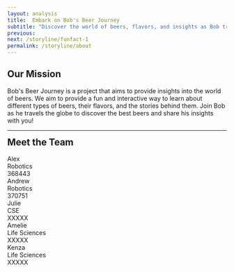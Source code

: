 ```yaml
---
layout: analysis
title:  Embark on Bob's Beer Journey
subtitle: "Discover the world of beers, flavors, and insights as Bob travels the globe using our Interactive Timeline!"
previous: 
next: /storyline/funfact-1
permalink: /storyline/about
---
```

<!-- include stylesheet for about page -->
<link rel="stylesheet" href="{{ '/assets/css/about.css' | relative_url }}">

## Our Mission

Bob's Beer Journey is a project that aims to provide insights into the world of beers. We aim to provide a fun and interactive way to learn about different types of beers, their flavors, and the stories behind them. Join Bob as he travels the globe to discover the best beers and share his insights with you!

<!-- Divider -->
<hr class="divider">

<!-- Team members section -->
<h2 style="margin-top: 0px">Meet the Team</h2>
<div class="team-container">
    <div class="team-member">
        <div class="name">Alex</div>
        <div class="master-section"> Robotics </div>
        <div class="student-number">368443</div>
    </div>
    <div class="team-member">
        <div class="name">Andrew</div>
        <div class="master-section"> Robotics </div>
        <div class="student-number"> 370751 </div>
    </div>
    <div class="team-member">
        <div class="name">Julie</div>
        <div class="master-section"> CSE </div>
        <div class="student-number"> XXXXX </div>
    </div>
    <div class="team-member">
        <div class="name">Amelie</div>
        <div class="master-section"> Life Sciences </div>
        <div class="student-number"> XXXXX </div>
    </div>
    <div class="team-member">
        <div class="name">Kenza</div>
        <div class="master-section"> Life Sciences </div>
        <div class="student-number"> XXXXX </div>
    </div>
</div>
<section>
    <div style="margin-bottom: 40px"></div>
</section>